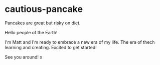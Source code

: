 # cautious-pancake
Pancakes are great but risky on diet. 

Hello people of the Earth!

I'm Matt and I'm ready to embrace a new era of my life.
The era of thech learning and creating. 
Excited to get started! 

See you around! x
